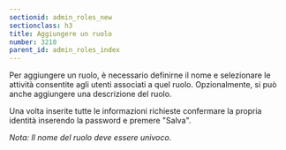 ```yaml
---
sectionid: admin_roles_new
sectionclass: h3
title: Aggiungere un ruolo
number: 3210
parent_id: admin_roles_index
---
```

Per aggiungere un ruolo, è necessario definirne il nome e selezionare le attività consentite agli utenti associati a quel ruolo.
Opzionalmente, si può anche aggiungere una descrizione del ruolo.

Una volta inserite tutte le informazioni richieste confermare la propria identità inserendo la password e premere "Salva".

_Nota: Il nome del ruolo deve essere univoco._
